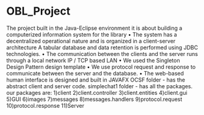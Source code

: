 # OBL_Project
The project built in the Java-Eclipse environment it is about building a computerized information system for the library • The system has a decentralized operational nature and is organized in a client-server architecture   A tabular database and data retention is performed using JDBC technologies. • The communication between the clients and the server runs through a local network IP / TCP based LAN • We used the Singleton Design Pattern design template • We use protocol request and response to communicate between the server and the database. • The web-based human interface is designed and built in JAVAFX
OCSF folder - has the abstract client and server code.
simplechat1 folder - has all the packages.
our packages are: 1)client
                  2)client.controller
                  3)client.entities
                  4)client.gui
                  5)GUI
                  6)images
                  7)messages
                  8)messages.handlers
                  9)protocol.request
                  10)protocol.response
                  11)Server
               
